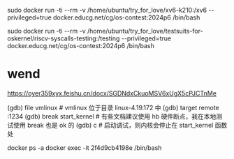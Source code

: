  sudo docker run -ti --rm -v /home/ubuntu/try_for_love/xv6-k210:/xv6 --privileged=true docker.educg.net/cg/os-contest:2024p6 /bin/bash

sudo docker run -ti --rm -v /home/ubuntu/try_for_love/testsuits-for-oskernel/riscv-syscalls-testing:/testing --privileged=true docker.educg.net/cg/os-contest:2024p6 /bin/bash

 # wend
 https://oyer359xyx.feishu.cn/docx/SGDNdxCkuoMSV6xUgX5cPJCTnMe

 (gdb) file vmlinux           # vmlinux 位于目录 linux-4.19.172 中
(gdb) target remote :1234
(gdb) break start_kernel     # 有些文档建议使用 hb 硬件断点，我在本地测试使用 break 也是 ok 的
(gdb) c                      # 启动调试，则内核会停止在 start_kernel 函数处

docker ps -a
docker exec -it 2f4d9cb4198e /bin/bash